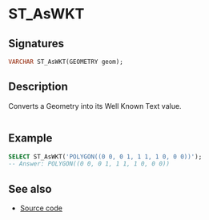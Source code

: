 # ST_AsWKT

## Signatures

```sql
VARCHAR ST_AsWKT(GEOMETRY geom);
```

## Description

Converts a Geometry into its Well Known Text value.

```{include} sfs-1-2-1.md
```

## Example

```sql
SELECT ST_AsWKT('POLYGON((0 0, 0 1, 1 1, 1 0, 0 0))');
-- Answer: POLYGON((0 0, 0 1, 1 1, 1 0, 0 0))
```

## See also

* <a href="https://github.com/orbisgis/h2gis/blob/master/h2gis-functions/src/main/java/org/h2gis/functions/spatial/convert/ST_AsWKT.java" target="_blank">Source code</a>

